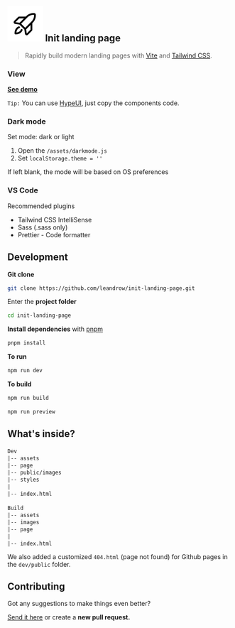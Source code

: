 ## ![Rocket icon](dev/public/images/rocket-launch.svg) Init landing page

> Rapidly build modern landing pages with [Vite](https://vitejs.dev/) and [Tailwind CSS](https://tailwindcss.com/).

### View

**[See demo](https://init-landing-page.vercel.app)**

`Tip:` You can use [HypeUI](https://www.hyperui.dev), just copy the components code.

### Dark mode

Set mode: dark or light

1. Open the `/assets/darkmode.js`
2. Set `localStorage.theme = ''`

If left blank, the mode will be based on OS preferences

### VS Code

Recommended plugins

- Tailwind CSS IntelliSense
- Sass (.sass only)
- Prettier - Code formatter

## Development

**Git clone**

```sh
git clone https://github.com/leandrow/init-landing-page.git
```

Enter the **project folder**

```sh
cd init-landing-page
```

**Install dependencies** with [pnpm](https://pnpm.io/)

```sh
pnpm install
```

**To run**

```sh
npm run dev
```

**To build**

```sh
npm run build
```

```sh
npm run preview
```

## What's inside?

```
Dev
|-- assets
|-- page
|-- public/images
|-- styles
|
|-- index.html

Build
|-- assets
|-- images
|-- page
|
|-- index.html
```

We also added a customized `404.html` (page not found) for Github pages in the `dev/public` folder.

## Contributing

Got any suggestions to make things even better?

[Send it here](https://github.com/leandrow/init-landing-page/issues) or create a **new pull request.**
